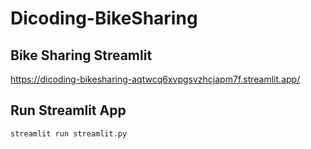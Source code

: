 # Dicoding-BikeSharing
## Bike Sharing Streamlit
https://dicoding-bikesharing-aqtwcq6xvpgsvzhcjapm7f.streamlit.app/

## Run Streamlit App
```streamlit run streamlit.py```
